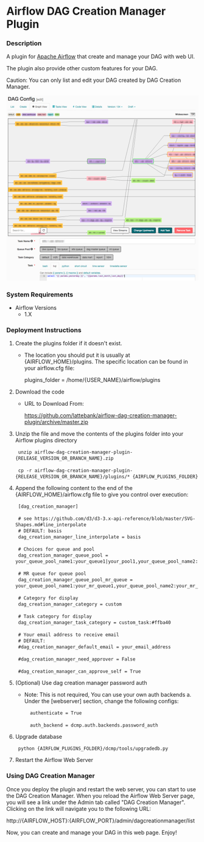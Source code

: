 # Airflow DAG Creation Manager Plugin

### Description
A plugin for [Apache Airflow](https://github.com/apache/incubator-airflow) that create and manage your DAG with web UI.

The plugin also provide other custom features for your DAG.

Caution:  You can only list and edit your DAG created by DAG Creation Manager.

![DAG Config](images/dag_config.png)

### System Requirements

+ Airflow Versions
    + 1.X

### Deployment Instructions

1. Create the plugins folder if it doesn't exist. 
    + The location you should put it is usually at {AIRFLOW_HOME}/plugins. The specific location can be found in your airflow.cfg file:

        plugins_folder = /home/{USER_NAME}/airflow/plugins

2. Download the code
    + URL to Download From:

        https://github.com/lattebank/airflow-dag-creation-manager-plugin/archive/master.zip

3. Unzip the file and move the contents of the plugins folder into your Airflow plugins directory

        unzip airflow-dag-creation-manager-plugin-{RELEASE_VERSION_OR_BRANCH_NAME}.zip

        cp -r airflow-dag-creation-manager-plugin-{RELEASE_VERSION_OR_BRANCH_NAME}/plugins/* {AIRFLOW_PLUGINS_FOLDER} 

4. Append the following content to the end of the {AIRFLOW_HOME}/airflow.cfg file to give you control over execution:

        [dag_creation_manager]

        # see https://github.com/d3/d3-3.x-api-reference/blob/master/SVG-Shapes.md#line_interpolate
        # DEFAULT: basis
        dag_creation_manager_line_interpolate = basis
        
        # Choices for queue and pool
        dag_creation_manager_queue_pool = your_queue_pool_name1:your_queue1|your_pool1,your_queue_pool_name2:your_queue2|your_pool2
        
        # MR queue for queue pool
        dag_creation_manager_queue_pool_mr_queue = your_queue_pool_name1:your_mr_queue1,your_queue_pool_name2:your_mr_queue2
        
        # Category for display
        dag_creation_manager_category = custom
        
        # Task category for display
        dag_creation_manager_task_category = custom_task:#ffba40
        
        # Your email address to receive email
        # DEFAULT: 
        #dag_creation_manager_default_email = your_email_address
        
        #dag_creation_manager_need_approver = False
        
        #dag_creation_manager_can_approve_self = True

5. (Optional) Use dag creation manager password auth
    + Note: This is not required, You can use your own auth backends
      a. Under the [webserver] section, change the following configs:

            authenticate = True

            auth_backend = dcmp.auth.backends.password_auth

6. Upgrade database

        python {AIRFLOW_PLUGINS_FOLDER}/dcmp/tools/upgradedb.py

7. Restart the Airflow Web Server

### Using DAG Creation Manager

Once you deploy the plugin and restart the web server, you can start to use the DAG Creation Manager. When you reload the Airflow Web Server page, you will see a link under the Admin tab called "DAG Creation Manager". Clicking on the link will navigate you to the following URL:

http://{AIRFLOW_HOST}:{AIRFLOW_PORT}/admin/dagcreationmanager/list

Now, you can create and manage your DAG in this web page. Enjoy!
